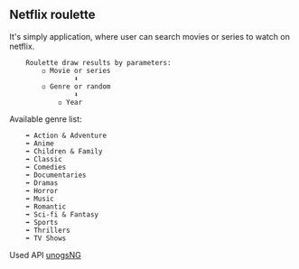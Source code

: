 ## Netflix roulette

It's simply application, where user can search movies or series to watch on netflix.

        Roulette draw results by parameters:
            ◽ Movie or series
                    ⬇
            ◽ Genre or random
                    ⬇
                ◽ Year

Available genre list:

        ➡ Action & Adventure
        ➡ Anime
        ➡ Children & Family
        ➡ Classic
        ➡ Comedies
        ➡ Documentaries
        ➡ Dramas
        ➡ Horror
        ➡ Music
        ➡ Romantic
        ➡ Sci-fi & Fantasy
        ➡ Sports
        ➡ Thrillers
        ➡ TV Shows

Used API
[unogsNG](https://rapidapi.com/unogs/api/unogsng)
